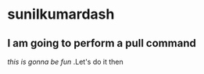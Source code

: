 # sunilkumardash
## I am going to perform a **pull command**
*this is gonna be fun* .Let's do it then
